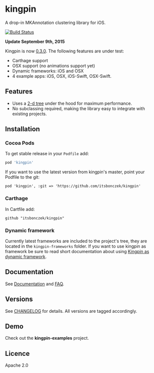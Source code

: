 # kingpin

A drop-in MKAnnotation clustering library for iOS.

[![Build Status](https://travis-ci.org/itsbonczek/kingpin.svg?branch=master)](https://travis-ci.org/itsbonczek/kingpin)

__Update September 9th, 2015__

Kingpin is now [0.3.0](https://github.com/itsbonczek/kingpin/releases/tag/0.3.0). The following features are under test:

- Carthage support
- OSX support (no animations support yet)
- Dynamic frameworks: iOS and OSX
- 4 example apps: iOS, OSX, iOS-Swift, OSX-Swift.

## Features

* Uses a [2-d tree](http://en.wikipedia.org/wiki/K-d_tree) under the hood for maximum performance.
* No subclassing required, making the library easy to integrate with existing projects.

## Installation

### Cocoa Pods

To get stable release in your `Podfile` add:

```ruby
pod 'kingpin'
```

If you want to use the latest version from kingpin's master, point your Podfile to the git:

```
pod 'kingpin', :git => 'https://github.com/itsbonczek/kingpin'
```

### Carthage

In Cartfile add:

```
github "itsbonczek/kingpin"
```

### Dynamic framework

Currently latest frameworks are included to the project's tree, they are located in the `kingpin-frameworks` folder. If you want to use kingpin as framework be sure to read short documentation about using [Kingpin as dynamic framework](https://github.com/itsbonczek/kingpin/blob/master/Documentation/Framework.md).

## Documentation

See [Documentation](https://github.com/itsbonczek/kingpin/blob/master/Documentation/Documentation.md) and [FAQ](https://github.com/itsbonczek/kingpin/blob/master/Documentation/FAQ.md).

## Versions

See [CHANGELOG](https://github.com/itsbonczek/kingpin/blob/master/CHANGELOG.md) for details. All versions are tagged accordingly.

## Demo

Check out the **kingpin-examples** project.

## Licence

Apache 2.0

